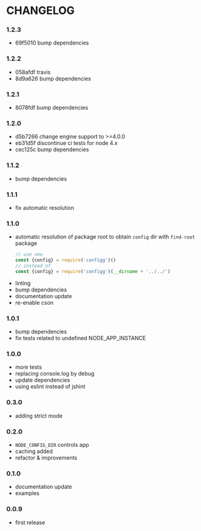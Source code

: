# CHANGELOG

### 1.2.3

- 69f5010 bump dependencies

### 1.2.2

- 058afdf travis
- 8d9a626 bump dependencies

### 1.2.1

- 8078fdf bump dependencies

### 1.2.0

- d5b7266 change engine support to >=4.0.0
- eb31d5f discontinue ci tests for node 4.x
- cec125c bump dependencies

### 1.1.2

- bump dependencies

### 1.1.1

- fix automatic resolution

### 1.1.0

- automatic resolution of package root to obtain `config` dir with `find-root` package
  ```js
  // use now
  const {config} = require('configg')()
  // instead of
  const {config} = require('configg')(__dirname + '../../')
  ```
- linting
- bump dependencies
- documentation update
- re-enable cson

### 1.0.1

- bump dependencies
- fix tests related to undefined NODE_APP_INSTANCE

### 1.0.0

- more tests
- replacing console.log by debug
- update dependencies
- using eslint instead of jshint

### 0.3.0

- adding strict mode

### 0.2.0

- `NODE_CONFIG_DIR` controls app
- caching added
- refactor & improvements

### 0.1.0

- documentation update
- examples

### 0.0.9

- first release
